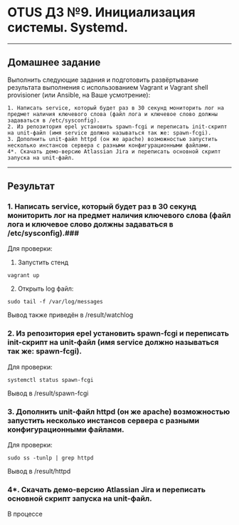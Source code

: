 # OTUS ДЗ №9.  Инициализация системы. Systemd. #
-----------------------------------------------------------------------
## Домашнее задание ##

Выполнить следующие задания и подготовить развёртывание результата выполнения с использованием Vagrant и Vagrant shell provisioner (или Ansible, на Ваше усмотрение):

    1. Написать service, который будет раз в 30 секунд мониторить лог на предмет наличия ключевого слова (файл лога и ключевое слово должны задаваться в /etc/sysconfig).
    2. Из репозитория epel установить spawn-fcgi и переписать init-скрипт на unit-файл (имя service должно называться так же: spawn-fcgi).
    3. Дополнить unit-файл httpd (он же apache) возможностью запустить несколько инстансов сервера с разными конфигурационными файлами.
    4*. Скачать демо-версию Atlassian Jira и переписать основной скрипт запуска на unit-файл.
-----------------------------------------------------------------------


## Результат ##


### 1. Написать service, который будет раз в 30 секунд мониторить лог на предмет наличия ключевого слова (файл лога и ключевое слово должны задаваться в /etc/sysconfig).###

Для проверки:

1. Запустить стенд

```vagrant up```

2. Открыть log файл:

```sudo tail -f /var/log/messages```

Вывод также приведён в /result/watchlog

### 2. Из репозитория epel установить spawn-fcgi и переписать init-скрипт на unit-файл (имя service должно называться так же: spawn-fcgi). ###

Для проверки:

```systemctl status spawn-fcgi```

Вывод в /result/spawn-fcgi

### 3. Дополнить unit-файл httpd (он же apache) возможностью запустить несколько инстансов сервера с разными конфигурационными файлами. ###

Для проверки:

```sudo ss -tunlp | grep httpd```

Вывод в /result/httpd

### 4*. Скачать демо-версию Atlassian Jira и переписать основной скрипт запуска на unit-файл. ###

В процессе
